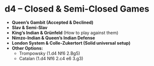 # d4 – Closed & Semi-Closed Games

* **Queen’s Gambit (Accepted & Declined)**
* **Slav & Semi-Slav**
* **King’s Indian & Grünfeld** (How to play against them)
* **Nimzo-Indian & Queen’s Indian Defense**
* **London System & Colle-Zukertort (Solid universal setup)**
* **Other Options:**
  * Trompowsky (1.d4 Nf6 2.Bg5)
  * Catalan (1.d4 Nf6 2.c4 e6 3.g3)
